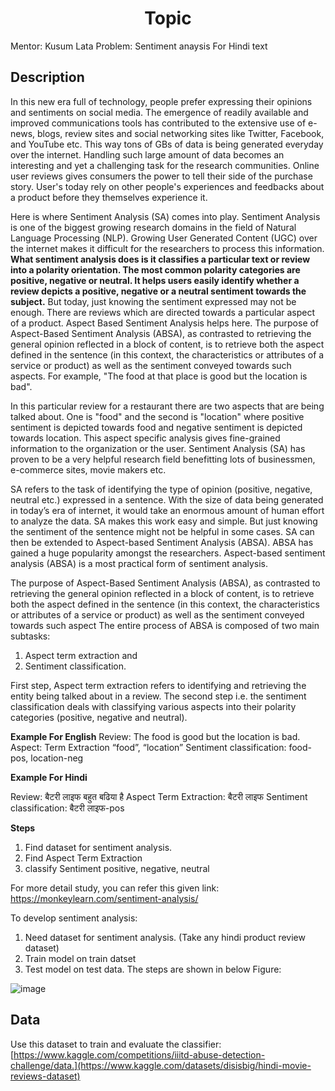 <h1 align="center"> Topic</h1>

Mentor: Kusum Lata
Problem: Sentiment anaysis For Hindi text

## Description

In this new era full of technology, people prefer expressing their opinions and sentiments on social media. The emergence of readily available and improved communications tools has contributed to the extensive use of e-news, blogs, review sites and social networking sites like Twitter, Facebook, and YouTube etc. This way tons of GBs of data is being generated everyday over the internet. Handling such large amount of data becomes an interesting and yet a challenging task for the research communities. Online user reviews gives consumers the power to tell their side of the purchase story. User's today rely on other people's experiences and feedbacks about a product before they themselves experience it.

Here is where Sentiment Analysis (SA) comes into play. Sentiment Analysis is one of the biggest growing research domains in the field of Natural Language Processing (NLP). Growing User Generated Content (UGC) over the internet makes it difficult for the researchers to process this information. **What sentiment analysis does is it classifies a particular text or review into a polarity orientation. The most common polarity categories are positive, negative or neutral. It helps users easily identify whether a review depicts a positive, negative or a neutral sentiment towards the subject.** 
But today, just knowing the sentiment expressed may not be enough. There are reviews which are directed towards a particular aspect of a product. Aspect Based Sentiment Analysis helps here. The purpose of Aspect-Based Sentiment Analysis (ABSA), as contrasted to retrieving the general opinion reflected in a block of content, is to retrieve both the aspect defined in the sentence (in this context, the characteristics or attributes of a service or product) as well as the sentiment conveyed towards such aspects. For example, "The food at that place is good but the location is bad". 

In this particular review for a restaurant there are two aspects that are being talked about. One is "food" and the second is "location" where positive sentiment is depicted towards food and negative sentiment is depicted towards location. This aspect specific analysis gives fine-grained information to the organization or the user. Sentiment Analysis (SA) has proven to be a very helpful research field benefitting lots of businessmen, e-commerce sites, movie makers etc. 

SA refers to the task of identifying the type of opinion (positive, negative, neutral etc.) expressed in a sentence. With the size of data being generated in today’s era of internet, it would take an enormous amount of human effort to analyze the data. SA makes this work easy and simple. But just knowing the sentiment of the sentence might not be helpful in some cases. SA can then be extended to Aspect-based Sentiment Analysis (ABSA). ABSA has gained a huge popularity amongst the researchers. Aspect-based sentiment analysis (ABSA) is a most practical form of sentiment analysis. 

The purpose of Aspect-Based Sentiment Analysis (ABSA), as contrasted to retrieving the general opinion reflected in a block of content, is to retrieve both the aspect defined in the sentence (in this context, the characteristics or attributes of a service or product) as well as the sentiment conveyed towards such aspect
The entire process of ABSA is composed of two main subtasks: 
1. Aspect term extraction and
2. Sentiment classification. 

First step, Aspect term extraction refers to identifying and retrieving the entity being talked about in a review. 
The second step i.e. the sentiment classification deals with classifying various aspects into their polarity categories (positive, negative and neutral).

**Example For English**
Review: The food is good but the location is bad.
Aspect: Term Extraction “food”, “location”
Sentiment classification: food-pos, location-neg 

**Example For Hindi** 

Review: बैटरी लाइफ बहुत बढिया है
Aspect Term Extraction: बैटरी लाइफ
Sentiment classification: बैटरी लाइफ-pos

**Steps**
1. Find dataset for sentiment analysis.
2. Find Aspect Term Extraction
3. classify Sentiment positive, negative, neutral

For more detail study, you can refer this given link: https://monkeylearn.com/sentiment-analysis/

To develop sentiment analysis:
1.	Need dataset for sentiment analysis. (Take any hindi product review dataset)
2.	Train model on train datset
3.	Test model on test data.
The steps are shown in below Figure:
 
![image](https://user-images.githubusercontent.com/39075908/198519346-852a379e-8afc-49bd-9284-bec56c1cb23d.png)

## Data
Use this dataset to train and evaluate the classifier: [https://www.kaggle.com/competitions/iiitd-abuse-detection-challenge/data.](https://www.kaggle.com/datasets/disisbig/hindi-movie-reviews-dataset)

